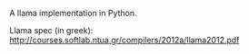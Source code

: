 A llama implementation in Python.

Llama spec (in greek): http://courses.softlab.ntua.gr/compilers/2012a/llama2012.pdf
